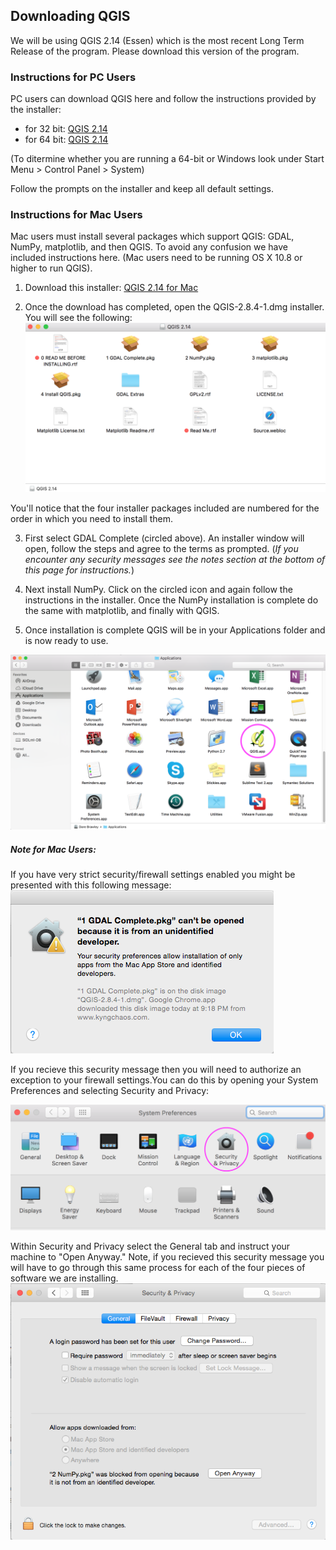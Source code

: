 ## Downloading QGIS

We will be using QGIS 2.14 (Essen) which is the most recent Long Term Release of the program. Please download this version of the program. 

### Instructions for PC Users
PC users can download QGIS here and follow the instructions provided by the installer:

* for 32 bit: [QGIS 2.14](http://qgis.org/downloads/QGIS-OSGeo4W-2.14.10-1-Setup-x86.exe)
* for 64 bit: [QGIS 2.14](http://qgis.org/downloads/QGIS-OSGeo4W-2.14.10-1-Setup-x86_64.exe)

(To ditermine whether you are running a 64-bit or Windows look under Start Menu > Control Panel > System)

Follow the prompts on the installer and keep all default settings. 

### Instructions for Mac Users
Mac users must install several packages which support QGIS: GDAL, NumPy, matplotlib, and then QGIS. To avoid any confusion we have included instructions here. (Mac users need to be running OS X 10.8 or higher to run QGIS). 

1. Download this installer: [QGIS 2.14 for Mac](http://www.kyngchaos.com/files/software/qgis/QGIS-2.14.10-1.dmg)

2. Once the download has completed, open the QGIS-2.8.4-1.dmg installer. You will see the following: 
 ![img](https://github.com/CenterForSpatialResearch/MappingForTheUrbanHumanities_2017/blob/master/Resources/Images/InstallMac01-a.png)

 You'll notice that the four installer packages included are numbered for the order in which you need to install them. 

3. First select GDAL Complete (circled above). An installer window will open, follow the steps and agree to the terms as prompted. (*If you encounter any security messages see the notes section at the bottom of this page for instructions.*)
 
4. Next install NumPy. Click on the circled icon and again follow the instructions in the installer. Once the NumPy installation is complete do the same with matplotlib, and finally with QGIS. 

5. Once installation is complete QGIS will be in your Applications folder and is now ready to use. 

![img](https://github.com/CenterForSpatialResearch/MappingForTheUrbanHumanities/blob/master/Resources/Images/InstallMac11.png)

##### Note for Mac Users: 
If you have very strict security/firewall settings enabled you might be presented with this following message: 
  ![img](https://github.com/CenterForSpatialResearch/MappingForTheUrbanHumanities/blob/master/Resources/Images/InstallMac02.png)

 If you recieve this security message then you will need to authorize an exception to your firewall settings.You can do this by opening your System Preferences and selecting Security and Privacy:

  ![img](https://github.com/CenterForSpatialResearch/MappingForTheUrbanHumanities/blob/master/Resources/Images/InstallMac03.png)

 Within Security and Privacy select the General tab and instruct your machine to "Open Anyway." Note, if you recieved this security message you will have to go through this same process for each of the four pieces of software we are installing. 
 	![img](https://github.com/CenterForSpatialResearch/MappingForTheUrbanHumanities/blob/master/Resources/Images/InstallMac07.png)
